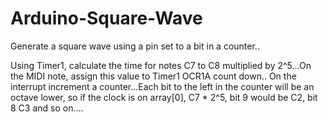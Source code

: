 # Arduino-Square-Wave
Generate a square wave using a pin set to a bit in a counter..

  Using Timer1, calculate the time for notes C7 to C8 multiplied by 2^5...On the 
  MIDI note, assign this value to Timer1 OCR1A count down.. On the interrupt increment
  a counter...Each bit to the left in the counter will be an octave lower, so if the clock
  is on array[0], C7 * 2^5, bit 9 would be C2, bit 8 C3 and so on....
